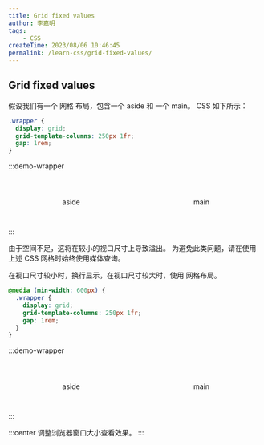 ```yaml
---
title: Grid fixed values
author: 李嘉明
tags:
    - CSS
createTime: 2023/08/06 10:46:45
permalink: /learn-css/grid-fixed-values/
---
```


## Grid fixed values

假设我们有一个 网格 布局，包含一个 aside 和 一个 main。
CSS 如下所示：

```css
.wrapper {
  display: grid;
  grid-template-columns: 250px 1fr;
  gap: 1rem;
}
```

:::demo-wrapper

<div class="demo1-wrapper-110">
  <aside>aside</aside>
  <main>main</main>
</div>
:::

<style>
.demo1-wrapper-110 {
  display: grid;
  grid-template-columns: 250px 1fr;
  gap: 1rem;
}

.demo1-wrapper-110 aside,
.demo1-wrapper-110 main {
  text-align: center;
  line-height: 100px;
  height: 100px;
}

.demo1-wrapper-110 aside {
  background-color: var(--vp-c-gray-3);
}
.demo1-wrapper-110 main {
  background-color: var(--vp-c-brand-3);
}
</style>

由于空间不足，这将在较小的视口尺寸上导致溢出。
为避免此类问题，请在使用上述 CSS 网格时始终使用媒体查询。

在视口尺寸较小时，换行显示，在视口尺寸较大时，使用 网格布局。

```css
@media (min-width: 600px) {
  .wrapper {
    display: grid;
    grid-template-columns: 250px 1fr;
    gap: 1rem;
  }
}
```

:::demo-wrapper

<div class="demo2-wrapper-110">
  <aside>aside</aside>
  <main>main</main>
</div>
:::

<style>
@media (min-width: 600px) {
  .demo2-wrapper-110 {
    display: grid;
    grid-template-columns: 250px 1fr;
    gap: 1rem;
  }
}

.demo2-wrapper-110 aside,
.demo2-wrapper-110 main {
  text-align: center;
  line-height: 100px;
  height: 100px;
}

.demo2-wrapper-110 aside {
  background-color: var(--vp-c-gray-3);
}
.demo2-wrapper-110 main {
  background-color: var(--vp-c-brand-3);
}
</style>

:::center
调整浏览器窗口大小查看效果。
:::
